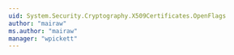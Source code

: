 ```yaml
---
uid: System.Security.Cryptography.X509Certificates.OpenFlags
author: "mairaw"
ms.author: "mairaw"
manager: "wpickett"
---
```

